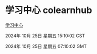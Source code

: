 # 学习中心 colearnhub
[学习中心](http://219.139.199.238:56308/colearnhub/)

2024年 10月 25日 星期五 15:10:02 CST

2024年 10月 25日 星期五 07:10:02 GMT
